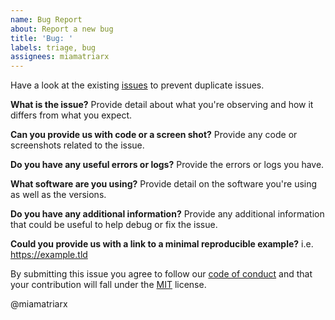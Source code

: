 ```yaml
---
name: Bug Report
about: Report a new bug
title: 'Bug: '
labels: triage, bug
assignees: miamatriarx
---
```


Have a look at the existing [issues](https://github.com/miamatriarx/miamatriarx/issues) to prevent duplicate issues.

**What is the issue?**
Provide detail about what you're observing and how it differs from what you expect.

**Can you provide us with code or a screen shot?**
Provide any code or screenshots related to the issue.

**Do you have any useful errors or logs?**
Provide the errors or logs you have.

**What software are you using?**
Provide detail on the software you're using as well as the versions.

**Do you have any additional information?**
Provide any additional information that could be useful to help debug or fix the issue.

**Could you provide us with a link to a minimal reproducible example?**
i.e. https://example.tld

By submitting this issue you agree to follow our [code of conduct](https://github.com/miamatriarx/miamatriarx/code_of_conduct.md) and that your contribution will fall under the [MIT](https://github.com/miamatriarx/miamatriarx/license.md) license.

@miamatriarx
